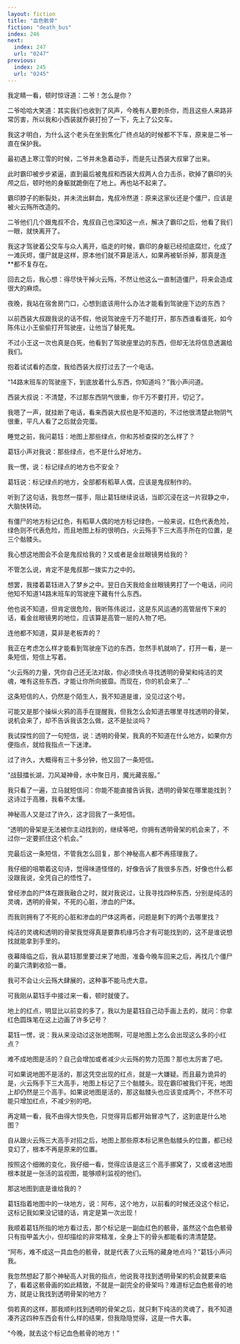 ```yaml
---
layout: fiction
title: "血色骸骨"
fiction: "death_bus"
index: 246
next:
  index: 247
  url: "0247"
previous:
  index: 245
  url: "0245"
---
```

我定睛一看，顿时惊讶道：二爷！怎么是你？

二爷哈哈大笑道：其实我们也收到了风声，今晚有人要刺杀你，而且这些人来路非常厉害，所以我和小西装就乔装打扮了一下，先上了公交车。

我这才明白，为什么这个老头在坐到焦化厂终点站的时候都不下车，原来是二爷一直在保护我。

最初遇上寒江雪的时候，二爷并未急着动手，而是先让西装大叔窜了出来。

此时霸印被步步紧逼，直到最后被鬼叔和西装大叔两人合力击杀，砍掉了霸印的头颅之后，顿时他的身躯就跪倒在了地上。再也站不起来了。

霸印脖子的断裂处，并未流出鲜血，鬼叔冷然道：原来这家伙还是个僵尸，应该是被火云殇所改造的。

二爷他们几个跟鬼叔不合，鬼叔自己也深知这一点，解决了霸印之后，他看了我们一眼，就快离开了。

我这才驾驶着公交车与众人离开，临走的时候，霸印的身躯已经彻底腐烂，化成了一滩灰烬，僵尸就是这样，原本他们就不算是活人，如果再被斩杀掉，那真是连**都不复存在。

回去之后，我心想：得尽快干掉火云殇，不然让他这么一直制造僵尸，将来会造成很大的麻烦。

夜晚，我站在宿舍房门口，心想到底该用什么办法才能看到驾驶座下边的东西？

以前西装大叔跟我说的话不假，他说驾驶座千万不能打开，那东西谁看谁死，如今陈伟让小王偷偷打开驾驶座，让他当了替死鬼。

不过小王这一次也真是白死，他看到了驾驶座里边的东西，但却无法将信息透漏给我们。

抱着试试看的态度，我给西装大叔打过去了一个电话。

“14路末班车的驾驶座下，到底放着什么东西，你知道吗？”我小声问道。

西装大叔说：不清楚，不过那东西阴气很重，你千万不要打开，切记了。

我嗯了一声，就挂断了电话，看来西装大叔也是不知道的，不过他很清楚此物阴气很重，平凡人看了之后就会完蛋。

睡觉之前，我问葛钰：地图上那些绿点，你和苏桢查探的怎么样了？

葛钰小声对我说：那些绿点，也不是什么好地方。

我一愣，说：标记绿点的地方也不安全？

葛钰说：标记绿点的地方，全部都有稻草人偶，应该是鬼叔制作的。

听到了这句话，我忽然一摆手，阻止葛钰继续说话，当即沉浸在这一片寂静之中，大脑快转动。

有僵尸的地方标记红色，有稻草人偶的地方标记绿色，一般来说，红色代表危险，绿色则不代表危险，而且地图上标的很明白，火云殇手下三大高手所在的位置，是三个骷髅头。

我心想这地图会不会是鬼叔给我的？又或者是金丝眼镜男给我的？

不管怎么说，肯定不是鬼叔那一拨实力之中的。

想罢，我搂着葛钰进入了梦乡之中。翌日白天我给金丝眼镜男打了一个电话，问问他知不知道14路末班车的驾驶座下藏有什么东西。

他也说不知道，但肯定很危险，我听陈伟说过，这是东风运通的高管层传下来的话，看金丝眼镜男的地位，应该算是高管一层的人物了吧。

连他都不知道，莫非是老板弄的？

我正在考虑怎么样才能看到驾驶座下边的东西，忽然手机就响了，打开一看，是一条短信，短信上写着。

“火云殇的力量，凭你自己还无法对敌，你必须快点寻找透明的骨架和纯洁的灵魂，唯有这些东西，才能让你所向披靡。而现在，你的机会来了...”

这条短信的人，仍然是个陌生人，我不知道是谁，没见过这个号。

可能又是那个操纵火鸦的高手在提醒我，但我怎么会知道去哪里寻找透明的骨架，说机会来了，却不告诉我该怎么做，这不是扯淡吗？

我试探性的回了一句短信，说：透明的骨架，我真的不知道在什么地方，如果你方便指点，就给我指点一下迷津。

过了许久，大概得有三十多分钟，他又回了一条短信。

“战鼓擂长湖，刀风凝神骨，水中聚日月，魔光藏丧服。”

我只看了一遍，立马就短信问：你能不能直接告诉我，透明的骨架在哪里能找到？这诗过于高雅，我看不太懂。

神秘高人又是过了许久，这才回我了一条短信。

“透明的骨架是无法被你主动找到的，继续等吧，你拥有透明骨架的机会来了，不过你一定要抓住这个机会。”

完最后这一条短信，不管我怎么回复，那个神秘高人都不再搭理我了。

我仔细的咀嚼着这句诗，觉得味道怪怪的，好像告诉了我很多东西，好像也什么都没跟我说，全凭自己的悟性了。

曾经渗血的尸体在跟我融合之时，就对我说过，让我寻找四种东西，分别是纯洁的灵魂，透明的骨架，不死的心脏，渗血的尸体。

而我则拥有了不死的心脏和渗血的尸体这两者，问题是剩下的两个去哪里找？

纯洁的灵魂和透明的骨架我觉得真是要靠机缘巧合才有可能找到的，这不是谁说想找就能拿到手里的。

夜幕降临之后，我从葛钰那里要过来了地图，准备今晚车回来之后，再找几个僵尸的巢穴清剿收拾一番。

我可不会让火云殇大肆展的，这种事不能马虎大意。

可我刚从葛钰手中接过来一看，顿时就傻了。

地上的红点，明显比以前变的多了，我以为是葛钰自己动手画上去的，就问：你拿红色圆珠笔在这上边画了许多记号？

葛钰一愣，说：我从来没动过这张地图啊，可是地图上怎么会出现这么多的小红点？

难不成地图是活的？自己会增加或者减少火云殇的势力范围？那也太厉害了吧。

可如果说地图不是活的，那这凭空出现的红点，就是一大嫌疑。而且最为诡异的是，火云殇手下三大高手，地图上标记了三个骷髅头。现在霸印被我们干死，地图上却仍然是三个高手。如果说地图是活的，那这骷髅头也应该变成两个，不然不可能只增加红点，不减少别的吧。

再定睛一看，我不由得大惊失色，只觉得背后都开始冒凉气了，这到底是什么地图？

自从跟火云殇三大高手对招之后，地图上那些原本标记黑色骷髅头的位置，都已经变幻了，根本不再是原来的位置。

按照这个细微的变化，我仔细一看，觉得应该是这三个高手挪窝了，又或者这地图根本就是一张活的监视图，能够顺利监视的他们。

那这地图到底是谁给我的？

葛钰指着地图中的一块地方，说：阿布，这个地方，以前看的时候还没这个标记，这标记我如果没记错的话，肯定是第一次出现！

我顺着葛钰所指的地方看过去，那个标记是一副血红色的骸骨，虽然这个血色骸骨只有指甲盖大小，但却描绘的非常精准，全身上下的骨头都能看的清清楚楚。

“阿布，难不成这一具血色的骸骨，就是代表了火云殇的藏身地点吗？”葛钰小声问我。

我忽然想起了那个神秘高人对我的指点，他说我寻找到透明骨架的机会就要来临了，看着这骸骨画的如此精致，不就是一副完全的骨架吗？难道标记血色骸骨的地方，就是让我找到透明骨架的地方？

倘若真的这样，那我顺利找到透明的骨架之后，就只剩下纯洁的灵魂了，我不知道凑齐这四种东西会有什么样的结果，但我隐隐觉得，这是一件大事。

“今晚，就去这个标记血色骸骨的地方！”